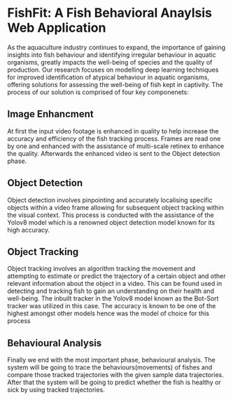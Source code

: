 # FishFit: A Fish Behavioral Anaylsis Web Application


As the aquaculture industry continues to expand, the importance of gaining insights into fish behaviour and identifying irregular behaviour in aquatic organisms, greatly impacts the well-being of species and the quality of production. Our research focuses on modelling deep learning techniques for improved identification of atypical behaviour in aquatic organisms, offering solutions for assessing the well-being of fish kept in captivity. The process of our solution is comprised of four key componenets:



## Image Enhancment

At first the input video footage is enhanced in quality to help increase the accuracy and efficiency of the fish tracking process. Frames are read one by one and enhanced with the assistance of multi-scale retinex to enhance the quality. Afterwards the enhanced video is sent to the Object detection phase. 


## Object Detection

Object detection involves pinpointing and accurately localising specific objects within a video frame allowing for subsequent object tracking within the visual context. This process is conducted with the assistance of the Yolov8 model which is a renowned object detection model known for its high accuracy. 

## Object Tracking

Object tracking involves an algorithm tracking the movement and attempting to estimate or predict the trajectory of a certain object and other relevant information about the object in a video. This can be found used in detecting and tracking fish to gain an understanding on their health and well-being. The inbuilt tracker in the Yolov8 model known as the Bot-Sort tracker was utilized in this case. The accuracy is known to be one of the highest amongst other models hence was the model of choice for this process

## Behavioural Analysis

Finally we end with the most important phase, behavioural analysis. The system will be going to trace the behaviours(movements) of fishes and compare those tracked trajectories with the given sample data trajectories. After that the system will be going to predict whether the fish is healthy or sick by using tracked trajectories.
  


